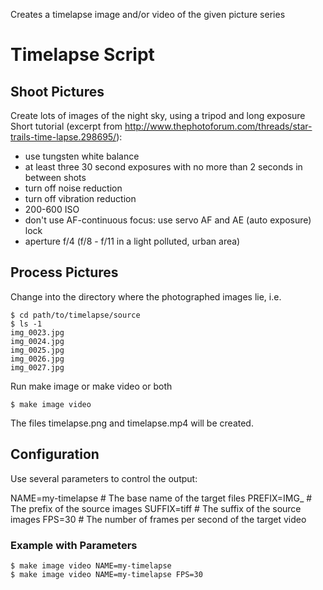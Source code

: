 Creates a timelapse image and/or video of the given picture series

# Timelapse Script

## Shoot Pictures

Create lots of images of the night sky, using a tripod and long exposure
Short tutorial (excerpt from http://www.thephotoforum.com/threads/star-trails-time-lapse.298695/):
- use tungsten white balance
- at least three 30 second exposures with no more than 2 seconds in between shots
- turn off noise reduction
- turn off vibration reduction
- 200-600 ISO
- don't use AF-continuous focus: use servo AF and AE (auto exposure) lock
- aperture f/4 (f/8 - f/11 in a light polluted, urban area)

## Process Pictures

Change into the directory where the photographed images lie, i.e.

```
$ cd path/to/timelapse/source
$ ls -1
img_0023.jpg
img_0024.jpg
img_0025.jpg
img_0026.jpg
img_0027.jpg
```

Run make image or make video or both

```
$ make image video
```

The files timelapse.png and timelapse.mp4 will be created.

## Configuration

Use several parameters to control the output:

NAME=my-timelapse # The base name of the target files
PREFIX=IMG_ # The prefix of the source images
SUFFIX=tiff # The suffix of the source images
FPS=30 # The number of frames per second of the target video

### Example with Parameters

```
$ make image video NAME=my-timelapse
$ make image video NAME=my-timelapse FPS=30
```
